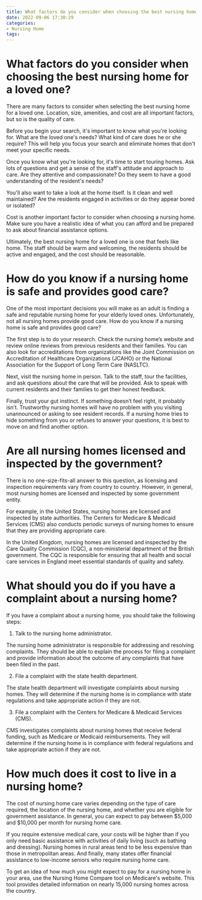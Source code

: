 ```yaml
---
title: What factors do you consider when choosing the best nursing home for a loved one
date: 2022-09-06 17:30:29
categories:
- Nursing Home
tags:
---
```



#  What factors do you consider when choosing the best nursing home for a loved one?

There are many factors to consider when selecting the best nursing home for a loved one. Location, size, amenities, and cost are all important factors, but so is the quality of care.

Before you begin your search, it's important to know what you're looking for. What are the loved one's needs? What kind of care does he or she require? This will help you focus your search and eliminate homes that don't meet your specific needs.

Once you know what you're looking for, it's time to start touring homes. Ask lots of questions and get a sense of the staff's attitude and approach to care. Are they attentive and compassionate? Do they seem to have a good understanding of the resident's needs?

You'll also want to take a look at the home itself. Is it clean and well maintained? Are the residents engaged in activities or do they appear bored or isolated?

Cost is another important factor to consider when choosing a nursing home. Make sure you have a realistic idea of what you can afford and be prepared to ask about financial assistance options.

Ultimately, the best nursing home for a loved one is one that feels like home. The staff should be warm and welcoming, the residents should be active and engaged, and the cost should be reasonable.

#  How do you know if a nursing home is safe and provides good care?

One of the most important decisions you will make as an adult is finding a safe and reputable nursing home for your elderly loved ones. Unfortunately, not all nursing homes provide good care. How do you know if a nursing home is safe and provides good care?

The first step is to do your research. Check the nursing home’s website and review online reviews from previous residents and their families. You can also look for accreditations from organizations like the Joint Commission on Accreditation of Healthcare Organizations (JCAHO) or the National Association for the Support of Long Term Care (NASLTC).

Next, visit the nursing home in person. Talk to the staff, tour the facilities, and ask questions about the care that will be provided. Ask to speak with current residents and their families to get their honest feedback.

Finally, trust your gut instinct. If something doesn’t feel right, it probably isn’t. Trustworthy nursing homes will have no problem with you visiting unannounced or asking to see resident records. If a nursing home tries to hide something from you or refuses to answer your questions, it is best to move on and find another option.

#  Are all nursing homes licensed and inspected by the government?

There is no one-size-fits-all answer to this question, as licensing and inspection requirements vary from country to country. However, in general, most nursing homes are licensed and inspected by some government entity.

For example, in the United States, nursing homes are licensed and inspected by state authorities. The Centers for Medicare & Medicaid Services (CMS) also conducts periodic surveys of nursing homes to ensure that they are providing appropriate care.

In the United Kingdom, nursing homes are licensed and inspected by the Care Quality Commission (CQC), a non-ministerial department of the British government. The CQC is responsible for ensuring that all health and social care services in England meet essential standards of quality and safety.

#  What should you do if you have a complaint about a nursing home?

If you have a complaint about a nursing home, you should take the following steps:

1. Talk to the nursing home administrator.

The nursing home administrator is responsible for addressing and resolving complaints. They should be able to explain the process for filing a complaint and provide information about the outcome of any complaints that have been filed in the past.

2. File a complaint with the state health department.

The state health department will investigate complaints about nursing homes. They will determine if the nursing home is in compliance with state regulations and take appropriate action if they are not.

3. File a complaint with the Centers for Medicare & Medicaid Services (CMS).

CMS investigates complaints about nursing homes that receive federal funding, such as Medicare or Medicaid reimbursements. They will determine if the nursing home is in compliance with federal regulations and take appropriate action if they are not.

#  How much does it cost to live in a nursing home?

The cost of nursing home care varies depending on the type of care required, the location of the nursing home, and whether you are eligible for government assistance. In general, you can expect to pay between $5,000 and $10,000 per month for nursing home care.

If you require extensive medical care, your costs will be higher than if you only need basic assistance with activities of daily living (such as bathing and dressing). Nursing homes in rural areas tend to be less expensive than those in metropolitan areas. And finally, many states offer financial assistance to low-income seniors who require nursing home care.

To get an idea of how much you might expect to pay for a nursing home in your area, use the Nursing Home Compare tool on Medicare's website. This tool provides detailed information on nearly 15,000 nursing homes across the country.